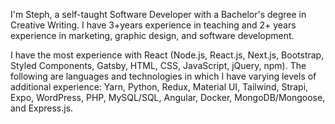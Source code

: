 I'm Steph, a self-taught Software Developer with a Bachelor's degree in Creative Writing. I have 3+years experience in teaching and 2+ years experience in marketing, graphic design, and software development.

I have the most experience with React (Node.js, React.js, Next.js, Bootstrap, Styled Components, Gatsby, HTML, CSS, JavaScript, jQuery, npm). The following are languages and technologies in which I have varying levels of additional experience: Yarn, Python, Redux, Material UI, Tailwind, Strapi, Expo, WordPress, PHP, MySQL/SQL, Angular, Docker, MongoDB/Mongoose, and Express.js.
